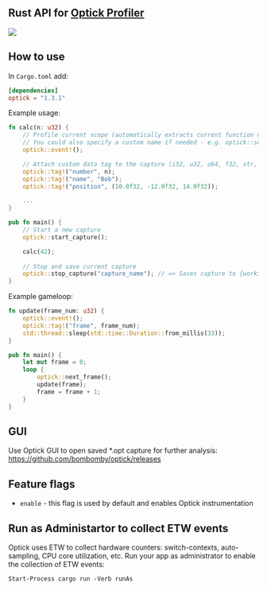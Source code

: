 ## Rust API for [Optick Profiler](https://github.com/bombomby/optick)
![](https://optick.dev/images/screenshots/optick/Optick.png)

## How to use

In `Cargo.toml` add:

```toml
[dependencies]
optick = "1.3.1"
```

Example usage:

```rust
fn calc(n: u32) {
	// Profile current scope (automatically extracts current function name)
	// You could also specify a custom name if needed - e.g. optick::scope!("calc");
	optick::event!();

	// Attach custom data tag to the capture (i32, u32, u64, f32, str, vec3)
	optick::tag!("number", n);
	optick::tag!("name", "Bob");
	optick::tag!("position", (10.0f32, -12.0f32, 14.0f32));

	...
}

pub fn main() {
	// Start a new capture
	optick::start_capture();

	calc(42);
	
	// Stop and save current capture 
	optick::stop_capture("capture_name"); // => Saves capture to {working_dir}/capture_name(date-time).opt
}
```

Example gameloop:

```rust
fn update(frame_num: u32) {
    optick::event!();
    optick::tag!("frame", frame_num);
    std::thread::sleep(std::time::Duration::from_millis(33));
}

pub fn main() {
    let mut frame = 0; 
    loop {
        optick::next_frame();
        update(frame);
        frame = frame + 1;
    }
}
```

## GUI

Use Optick GUI to open saved *.opt capture for further analysis:
https://github.com/bombomby/optick/releases

## Feature flags

- `enable` - this flag is used by default and enables Optick instrumentation

## Run as Administartor to collect ETW events
Optick uses ETW to collect hardware counters: switch-contexts, auto-sampling, CPU core utilization, etc.
Run your app as administrator to enable the collection of ETW events:
```
Start-Process cargo run -Verb runAs
```
